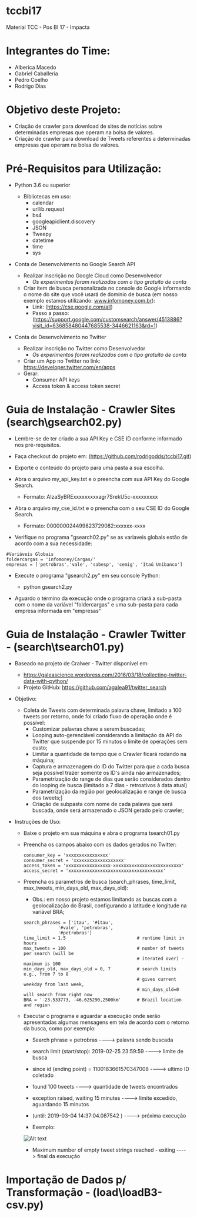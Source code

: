 # tccbi17
Material TCC - Pos BI 17 - Impacta

# Integrantes do Time:
* Alberica Macedo
* Gabriel Caballeria
* Pedro Coelho
* Rodrigo Dias

# Objetivo deste Projeto:
* Criação de crawler para download de sites de notícias sobre determinadas empresas que operam na bolsa de valores.
* Criação de crawler para download de Tweets referentes a determinadas empresas que operam na bolsa de valores.

# Pré-Requisitos para Utilização:
	
* Python 3.6 ou superior
	* Bibliotecas em uso:
		* calendar
		* urllib.request
		* bs4
		* googleapiclient.discovery
		* JSON
		* Tweepy
		* datetime
		* time
		* sys
			
* Conta de Desenvolvimento no Google Search API
	* Realizar inscrição no Google Cloud como Desenvolvedor
		* *Os experimentos foram realizados com o tipo gratuito de conta*
	* Criar item de busca personalizada no console do Google informando o nome do site que você usará de domínio de busca (em nosso exemplo estamos utilizando: www.infomoney.com.br):
		* Link: (https://cse.google.com/all)
		* Passo a passo: (https://support.google.com/customsearch/answer/4513886?visit_id=636858480447685538-3446621163&rd=1)

* Conta de Desenvolvimento no Twitter
	* Realizar inscrição no Twitter como Desenvolvedor
		* *Os experimentos foram realizados com o tipo gratuito de conta*
	* Criar um App no Twitter no link: https://developer.twitter.com/en/apps
	* Gerar:
		* Consumer API keys
		* Access token & access token secret
	
# Guia de Instalação - Crawler Sites (search\gsearch02.py)

* Lembre-se de ter criado a sua API Key e CSE ID conforme informado nos pré-requisitos.

* Faça checkout do projeto em:
(https://github.com/rodrigodds/tccbi17.git)

* Exporte o conteúdo do projeto para uma pasta a sua escolha.

* Abra o arquivo my_api_key.txt e o preencha com sua API Key do Google Search.
	* Formato: AIzaSyBRExxxxxxxxxagr7SrekU5c-xxxxxxxxx

* Abra o arquivo my_cse_id.txt e o preencha com o seu CSE ID do Google Search.
	* Formato: 000000024499823729082:xxxxxx-xxxx

* Verifique no programa "gsearch02.py" se as variaveis globais estão de acordo com a sua necessidade:

```
#Variáveis Globais
foldercargas = 'infomoney/Cargas/'
empresas = ['petrobras','vale', 'sabesp', 'cemig', 'Itaú Unibanco']
```

* Execute o programa "gsearch2.py" em seu console Python:
	* python gsearch2.py

* Aguardo o término da execução onde o programa criará a sub-pasta com o nome da variável "foldercargas" e uma sub-pasta para cada empresa informada em "empresas"


# Guia de Instalação - Crawler Twitter - (search\tsearch01.py)

* Baseado no projeto de Cralwer - Twitter disponível em:
	* https://galeascience.wordpress.com/2016/03/18/collecting-twitter-data-with-python/ 
	* Projeto GitHub: https://github.com/agalea91/twitter_search

* Objetivo:
	* Coleta de Tweets com determinada palavra chave, limitado a 100 tweets por retorno, onde foi criado fluxo de operação onde é possível:
		* Customizar palavras chave a serem buscadas;
		* Looping auto-gerenciável considerando a limitação da API do Twitter que suspende por 15 minutos o limite de operações sem custo;
		* Limitar a quantidade de tempo que o Crawler ficará rodando na máquina;
		* Captura e armazenagem do ID do Twitter para que a cada busca seja possível trazer somente os ID's ainda não armazenados;
		* Parametrização do range de dias que serão considerados dentro do looping de busca (limitado a 7 dias - retroativos à data atual)
		* Parametrização da região por geolocalização e range de busca dos tweets;]
		* Criação de subpasta com nome de cada palavra que será buscada, onde será armazenado o JSON gerado pelo crawler;

* Instruções de Uso:
	* Baixe o projeto em sua máquina e abra o programa tsearch01.py

	* Preencha os campos abaixo com os dados gerados no Twitter:

		```	
	    consumer_key = 'xxxxxxxxxxxxxxxx'
    	consumer_secret = 'xxxxxxxxxxxxxxxxxxx'
    	access_token = 'xxxxxxxxxxxxxxxxx-xxxxxxxxxxxxxxxxxxxxxxxxxx'
    	access_secret = 'xxxxxxxxxxxxxxxxxxxxxxxxxxxxxxxxxxxx'
		```

	* Preencha os parametros de busca (search_phrases, time_limit, max_tweets, min_days_old, max_days_old):
		* Obs.: em nosso projeto estamos limitando as buscas com a geolocalização do Brasil, configurando a latitude e longitude na variável BRA;


		```
	    search_phrases = ['itau', '#itau', 
                     '#vale', 'petrobras',
                     '#petrobras']
    	time_limit = 1.5                           # runtime limit in hours
    	max_tweets = 100                           # number of tweets per search (will be
        	                                       # iterated over) - maximum is 100
    	min_days_old, max_days_old = 0, 7          # search limits e.g., from 7 to 8
                	                               # gives current weekday from last week,
            	                                   # min_days_old=0 will search from right now
    	BRA = '-23.533773, -46.625290,2500km'      # Brazil location and region
		```												   

	* Executar o programa e aguardar a execução onde serão apresentadas algumas mensagens em tela de acordo com o retorno da busca, como por exemplo:

		* Search phrase = petrobras   ----> palavra sendo buscada
		* search limit (start/stop): 2019-02-25 23:59:59     ----> limite de busca
		* since id (ending point) = 1100183661570347008     ----> ultimo ID coletado
		* found 100 tweets    ----> quantidade de tweets encontrados
		* exception raised, waiting 15 minutes      ----> limite excedido, aguardando 15 minutos
		* (until: 2019-03-04 14:37:04.087542 )      ----> próxima execução

		* Exemplo:

		![Alt text](https://github.com/rodrigodds/tccbi17/blob/master/images/img-search-json.JPG?raw=true "Exemplo Exportação")

		* Maximum number of empty tweet strings reached - exiting 	      ----> final da execução

# Importação de Dados p/ Transformação - (load\loadB3-csv.py)